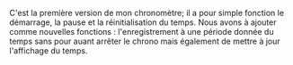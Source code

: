 C'est la première version de mon chronomètre; il a pour simple fonction le démarrage, la pause et la réinitialisation du temps.
Nous avons à ajouter comme nouvelles fonctions : l'enregistrement à une période donnée du temps sans pour auant arrêter le chrono mais également de mettre à jour l'affichage du temps. 
